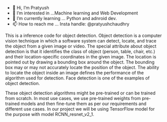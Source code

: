 - 👋 Hi, I’m Pratyush
- 👀 I’m interested in ...Machine learning and Web Development
- 🌱 I’m currently learning ... Python and adnroid dev.
- 📫 How to reach me ... Insta handle: @pratyushchaudhry

<!---
paps2611/paps2611 is a ✨ special ✨ repository because its `README.md` (this file) appears on your GitHub profile.
You can click the Preview link to take a look at your changes.
--->


This is a inference code for object detection. 
Object detection is a computer vision technique in which a software system can detect, locate, and trace the object from a given image or video. The special attribute about object detection is that it identifies the class of object (person, table, chair, etc.) and their location-specific coordinates in the given image. The location is pointed out by drawing a bounding box around the object. The bounding box may or may not accurately locate the position of the object. The ability to locate the object inside an image defines the performance of the algorithm used for detection. Face detection is one of the examples of object detection.

These object detection algorithms might be pre-trained or can be trained from scratch. In most use cases, we use pre-trained weights from pre-trained models and then fine-tune them as per our requirements and different use cases.
In our project we will be using TensorFlow model for the purpose with model RCNN_resnet_v2_1.
